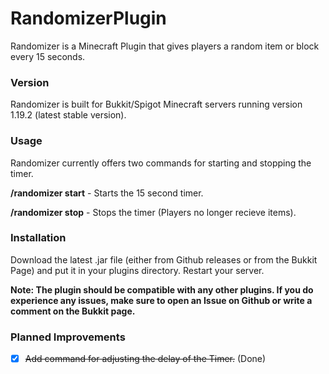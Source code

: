 # RandomizerPlugin
Randomizer is a Minecraft Plugin that gives players a random item or block every 15 seconds.
### Version
Randomizer is built for Bukkit/Spigot Minecraft servers running version 1.19.2 (latest stable version).
### Usage
Randomizer currently offers two commands for starting and stopping the timer.

**/randomizer start** - Starts the 15 second timer.

**/randomizer stop** - Stops the timer (Players no longer recieve items).

### Installation
Download the latest .jar file (either from Github releases or from the Bukkit Page) and put it in your plugins directory. Restart your server.

**Note: The plugin should be compatible with any other plugins. If you do experience any issues, make sure to open an Issue on Github or write a comment on the Bukkit page.**

### Planned Improvements
- [X] ~~Add command for adjusting the delay of the Timer.~~ (Done)
